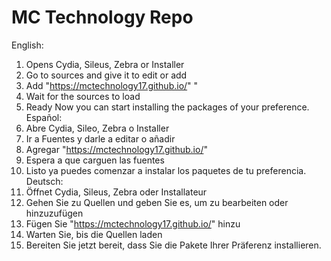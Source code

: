 # MC Technology Repo
English:
1. Opens Cydia, Sileus, Zebra or Installer
2. Go to sources and give it to edit or add
3. Add "https://mctechnology17.github.io/" "
4. Wait for the sources to load
5. Ready Now you can start installing the packages of your preference.
Español:
1. Abre Cydia, Sileo, Zebra o Installer
2. Ir a Fuentes y darle a editar o añadir
3. Agregar "https://mctechnology17.github.io/"
4. Espera a que carguen las fuentes
5. Listo ya puedes comenzar a instalar los paquetes de tu preferencia.
Deutsch:
1. Öffnet Cydia, Sileus, Zebra oder Installateur
2. Gehen Sie zu Quellen und geben Sie es, um zu bearbeiten oder hinzuzufügen
3. Fügen Sie "https://mctechnology17.github.io/" hinzu
4. Warten Sie, bis die Quellen laden
5. Bereiten Sie jetzt bereit, dass Sie die Pakete Ihrer Präferenz installieren.
